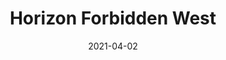 ---
weight: 18
images:
- https://res.cloudinary.com/lrmn/image/upload/v1687375310/VIRTUAL-PHOTOGRAPHY/hfw/lrmn-aloy_59_x2sfin.jpg
- https://res.cloudinary.com/lrmn/image/upload/v1687375307/VIRTUAL-PHOTOGRAPHY/hfw/lrmn-aloy_48_dtqsnn.jpg
- https://res.cloudinary.com/lrmn/image/upload/v1687375311/VIRTUAL-PHOTOGRAPHY/hfw/lrmn-aloy_58_i2lywl.jpg
multipleColumn: true
title: Horizon Forbidden West
date: 2021-04-02
tags:
- outdoors
- all
---